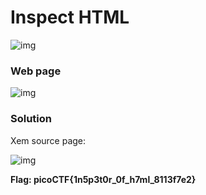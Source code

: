 # Inspect HTML
![img](25)

### Web page
![img](26)

### Solution

Xem source page: 

![img](27)

**Flag: picoCTF{1n5p3t0r_0f_h7ml_8113f7e2}**

